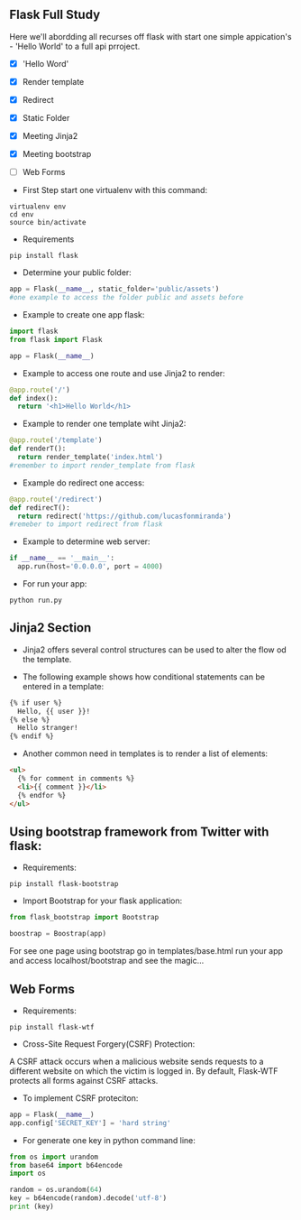 
## Flask Full Study

Here we'll abordding all recurses off flask with start one simple appication's - 'Hello World' to a full api prroject.

- [x] 'Hello Word'
- [x] Render template
- [x] Redirect
- [x] Static Folder
- [x] Meeting Jinja2
- [x] Meeting bootstrap
- [ ] Web Forms
    
    
 - First Step start one virtualenv with this command:
 
 ```shell
 virtualenv env
 cd env
 source bin/activate
 ```
 - Requirements
 
 ```shell
 pip install flask
 ```
 
 - Determine your public folder:
 ```python
 app = Flask(__name__, static_folder='public/assets') 
 #one example to access the folder public and assets before
 ```
 
 - Example to create one app flask:
 
```python
import flask
from flask import Flask

app = Flask(__name__)

```

- Example to access one route and use Jinja2 to render:

```python
@app.route('/')
def index():
  return '<h1>Hello World</h1>
```

- Example to render one template wiht Jinja2:

```python
@app.route('/template')
def renderT():
  return render_template('index.html')
#remember to import render_template from flask
```
- Example do redirect one access:

```python
@app.route('/redirect')
def redirecT():
  return redirect('https://github.com/lucasfonmiranda')
#remeber to import redirect from flask

```

- Example to determine web server:

```python
if __name__ == '__main__':
  app.run(host='0.0.0.0', port = 4000)
```

- For run your app:
```shell
python run.py
```

## Jinja2 Section

- Jinja2 offers several control structures can be used to alter the flow od the template.

- The following example shows how conditional statements can be entered in a template:

```html
{% if user %}
  Hello, {{ user }}!
{% else %}
  Hello stranger!
{% endif %}
```

- Another common need in templates is to render a list of elements:

```html
<ul>
  {% for comment in comments %}
  <li>{{ comment }}</li>
  {% endfor %}
</ul>
```

## Using bootstrap framework from Twitter with flask:

- Requirements:

```shell
pip install flask-bootstrap
```

- Import Bootstrap for your flask application:

```python
from flask_bootstrap import Bootstrap

boostrap = Boostrap(app)
```
For see one page using bootstrap go in templates/base.html
run your app and access localhost/bootstrap and see the magic...

## Web Forms

- Requirements:

```shell
pip install flask-wtf
```

- Cross-Site Request Forgery(CSRF) Protection:

A CSRF attack occurs when a malicious website sends requests to a different website on which the victim is logged in. By default, Flask-WTF protects all forms against CSRF attacks.

- To implement CSRF proteciton:

```python
app = Flask(__name__)
app.config['SECRET_KEY'] = 'hard string'
```

- For generate one key in python command line:
```python
from os import urandom
from base64 import b64encode
import os

random = os.urandom(64)
key = b64encode(random).decode('utf-8')
print (key)
